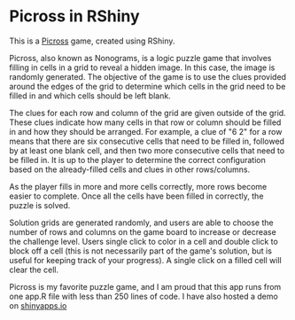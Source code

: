 # Picross in RShiny

This is a [Picross](https://en.wikipedia.org/wiki/Nonogram) game, created using RShiny.

Picross, also known as Nonograms, is a logic puzzle game that involves filling in cells in a grid to reveal a hidden image. In this case, the image is randomly generated. The objective of the game is to use the clues provided around the edges of the grid to determine which cells in the grid need to be filled in and which cells should be left blank.

The clues for each row and column of the grid are given outside of the grid. These clues indicate how many cells in that row or column should be filled in and how they should be arranged. For example, a clue of "6 2" for a row means that there are six consecutive cells that need to be filled in, followed by at least one blank cell, and then two more consecutive cells that need to be filled in. It is up to the player to determine the correct configuration based on the already-filled cells and clues in other rows/columns.

As the player fills in more and more cells correctly, more rows become easier to complete. Once all the cells have been filled in correctly, the puzzle is solved.

Solution grids are generated randomly, and users are able to choose the number of rows and columns on the game board to increase or decrease the challenge level. Users single click to color in a cell and double click to block off a cell (this is not necessarily part of the game's solution, but is useful for keeping track of your progress). A single click on a filled cell will clear the cell.

Picross is my favorite puzzle game, and I am proud that this app runs from one app.R file with less than 250 lines of code. I have also hosted a demo on [shinyapps.io](https://hbwaddel.shinyapps.io/Picross/)
